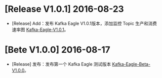 # [Release V1.0.1] 2016-08-23
  * [Release] Add：发布 Kafka Eagle V1.0.1版本，添加监控 Topic 生产和消费速率图 [Kafka-Eagle-V1.0.1](https://coding.net/u/smartloli/p/kafka-eagle-bin/git/archive/v1.0.1.tar.gz)。

# [Bete V1.0.0] 2016-08-17
  * [Release] 发布：发布第一个 Kafka Eagle 测试版本 [Kafka-Eagle-Beta-V1.0.0](https://coding.net/u/smartloli/p/kafka-eagle-bin/git/archive/beta-v1.0.1.tar.gz)。

